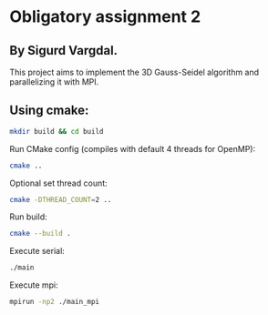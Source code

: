 # Obligatory assignment 2
## By Sigurd Vargdal.
This project aims to implement the 3D Gauss-Seidel algorithm and parallelizing it with MPI.

## Using cmake:
```bash
mkdir build && cd build
```
Run CMake config (compiles with default 4 threads for OpenMP):
```bash
cmake ..
```
Optional set thread count: 
```bash
cmake -DTHREAD_COUNT=2 ..
```
Run build:
```bash
cmake --build .
```

Execute serial:
```bash
./main
```
Execute mpi:
```bash
mpirun -np2 ./main_mpi
```
